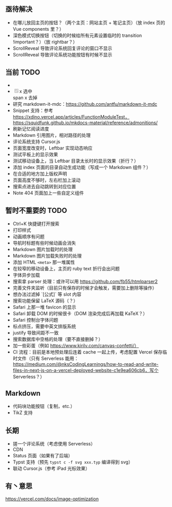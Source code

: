 ## 亟待解决

 - 在哪儿放回主页的按钮？（两个主页：网站主页 + 笔记主页）（放 index 页的 Vue components 里？）
 - 深色模式切换按钮（切换的时候给所有元素设置临时的 transition !important？）（放 rightbar？）
 - ScrollReveal 导致评论系统回复评论的窗口不显示
 - ScrollReveal 导致评论系统功能按钮有时候不显示

## 当前 TODO

 - <li class="task-list-item"><input type="checkbox" id="cbx_0" checked="true" disabled="true" /><label for="cbx_0"><span>x</span> 选中</label></li> span x 去掉
 - 研究 markdown-it-mdc：https://github.com/antfu/markdown-it-mdc
 - Snippet 支持：参考 https://xdino.vercel.app/articles/FunctionModuleTest，https://squidfunk.github.io/mkdocs-material/reference/admonitions/
 - 刷新记忆阅读进度
 - Markdown 引用图片，相对路径的处理
 - 评论系统支持 Cursor.js
 - 页面宽度改变时，Leftbar 实现动态响应
 - 测试平板上的显示效果
 - 测试移动设备上，当 Leftbar 目录太长时的显示效果（折行？）
 - 添加 index 页面的目录自动生成功能（写成一个 Markdown 组件？）
 - 在合适的地方加上版权声明
 - 页面高度不够时，左右栏加上滚动
 - 搜索点进去自动跳转到对应位置
 - Note 404 页面加上一些自定义组件

## 暂时不重要的 TODO

 - Ctrl+K 快捷键打开搜索
 - 打印样式
 - 动画顺序有问题
 - 导航时标题有些时候动画会消失
 - Markdown 图片加载时的处理
 - Markdown 图片加载失败时的处理
 - 添加 HTML `<meta>` 那一堆属性 
 - 在较窄的移动设备上，主页的 ruby text 折行会出问题
 - 字体异步加载
 - 搜索拿 parser 处理：或许可以用 https://github.com/fb55/htmlparser2
 - 完善文件夹监听（目前只有保存的时候才会触发，需要加上删除等操作）
 - 想办法过滤掉 \`[公式]\` 等 slot 内容
 - 搜索功能保留 LaTeX 源码（？）
 - Safari 上那一堆 favicon 的显示
 - Safari 卸载 DOM 的时候很卡（DOM 渲染完成后再加载 KaTeX？）
 - Safari 控制台字体问题
 - 标点挤压，需要中英文排版系统
 - justify 导致间距不一致
 - 搜索数据库中空格的处理（要不直接删掉？）
 - 加一些彩蛋（例如 https://www.kirilv.com/canvas-confetti/）
 - CI 流程：目前是本地预处理后连着 cache 一起上传，考虑配置 Vercel 保存临时文件（只有 Serverless 能用：https://medium.com/@nksCodingLearnings/how-to-read-and-write-files-in-next-js-on-a-vercel-deployed-website-c1e9ea606cb6，写个 Serverless？）

## Markdown

 - 代码块功能按钮（复制，etc.）
 - TikZ 支持

## 长期

 - 搓一个评论系统（考虑使用 Serverless）
 - CDN
 - Status 页面（如果有了后端）
 - Typst 支持（预先 `typst c -f svg xxx.typ` 编译得到 svg）
 - 联动 Cursor.js（参考 iPad 光标效果）

## 有丶意思

https://vercel.com/docs/image-optimization
